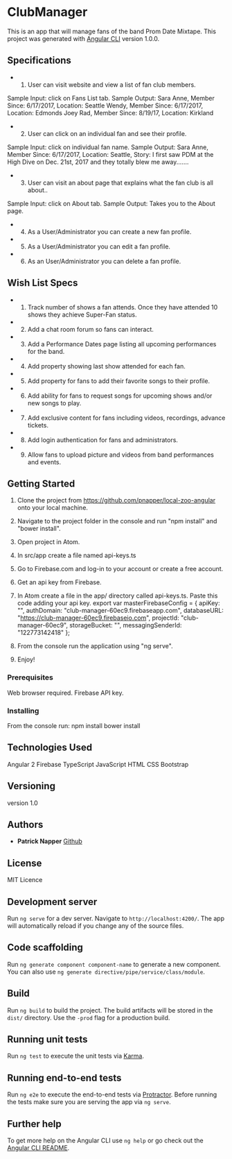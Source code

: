 # ClubManager

This is an app that will manage fans of the band Prom Date Mixtape.
This project was generated with [Angular CLI](https://github.com/angular/angular-cli) version 1.0.0.

## Specifications

* 1. User can visit website and view a list of fan club members.

 Sample Input: click on Fans List tab.
 Sample Output:
 Sara Anne, Member Since: 6/17/2017, Location: Seattle
 Wendy, Member Since: 6/17/2017, Location: Edmonds
 Joey Rad, Member Since: 8/19/17, Location: Kirkland

* 2. User can click on an individual fan and see their profile.

 Sample Input: click on individual fan name.
 Sample Output:
 Sara Anne, Member Since: 6/17/2017, Location: Seattle, Story: I first saw PDM at the High Dive on Dec. 21st, 2017 and they totally blew me away.......

 * 3. User can visit an about page that explains what the fan club is all about..

 Sample Input: click on About tab.
 Sample Output: Takes you to the About page.

 * 4. As a User/Administrator you can create a new fan profile.

 * 5. As a User/Administrator you can edit a fan profile.

 * 6. As an User/Administrator you can delete a fan profile.

## Wish List Specs

 * 1. Track number of shows a fan attends. Once they have attended 10 shows they achieve Super-Fan status.

 * 2. Add a chat room forum so fans can interact.

 * 3. Add a Performance Dates page listing all upcoming performances for the band.

 * 4. Add property showing last show attended for each fan.

 * 5. Add property for fans to add their favorite songs to their profile.

 * 6. Add ability for fans to request songs for upcoming shows and/or new songs to play.

 * 7. Add exclusive content for fans including videos, recordings, advance tickets.

 * 8. Add login authentication for fans and administrators.

 * 9. Allow fans to upload picture and videos from band performances and events.

## Getting Started

 1. Clone the project from https://github.com/pnapper/local-zoo-angular onto your local machine.

 2. Navigate to the project folder in the console and run "npm install" and "bower install".

 3. Open project in Atom.

 4. In src/app create a file named api-keys.ts

 5. Go to Firebase.com and log-in to your account or create a free account.

 6. Get an api key from Firebase.

 7. In Atom create a file in the app/ directory called api-keys.ts. Paste this code adding your api key.
 export var masterFirebaseConfig = {
   apiKey: "<API-KEY>",
   authDomain: "club-manager-60ec9.firebaseapp.com",
   databaseURL: "https://club-manager-60ec9.firebaseio.com",
   projectId: "club-manager-60ec9",
   storageBucket: "",
   messagingSenderId: "122773142418"
   };

 8. From the console run the application using "ng serve".

 9. Enjoy!

### Prerequisites

 Web browser required.
 Firebase API key.

### Installing

 From the console run:
 npm install
 bower install

## Technologies Used

 Angular 2
 Firebase
 TypeScript
 JavaScript
 HTML
 CSS
 Bootstrap

 ## Versioning

 version 1.0

 ## Authors

 * **Patrick Napper**  [Github](https://github.com/pnapper)

 ## License

 MIT Licence

## Development server

Run `ng serve` for a dev server. Navigate to `http://localhost:4200/`. The app will automatically reload if you change any of the source files.

## Code scaffolding

Run `ng generate component component-name` to generate a new component. You can also use `ng generate directive/pipe/service/class/module`.

## Build

Run `ng build` to build the project. The build artifacts will be stored in the `dist/` directory. Use the `-prod` flag for a production build.

## Running unit tests

Run `ng test` to execute the unit tests via [Karma](https://karma-runner.github.io).

## Running end-to-end tests

Run `ng e2e` to execute the end-to-end tests via [Protractor](http://www.protractortest.org/).
Before running the tests make sure you are serving the app via `ng serve`.

## Further help

To get more help on the Angular CLI use `ng help` or go check out the [Angular CLI README](https://github.com/angular/angular-cli/blob/master/README.md).
